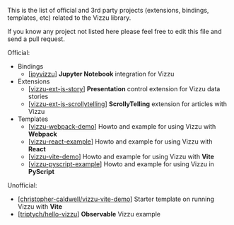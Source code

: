 This is the list of official and 3rd party projects (extensions, bindings, templates, etc)
related to the Vizzu library.

If you know any project not listed here please feel free to edit this file and
send a pull request.

Official:
* Bindings
  * [[ipyvizzu](https://github.com/vizzuhq/ipyvizzu)] **Jupyter Notebook** integration for Vizzu
* Extensions
  * [[vizzu-ext-js-story](https://github.com/vizzuhq/vizzu-ext-js-story)] **Presentation** control extension for Vizzu data stories
  * [[vizzu-ext-js-scrollytelling](https://github.com/vizzuhq/vizzu-ext-js-scrollytelling)] **ScrollyTelling** extension for articles with Vizzu
* Templates
  * [[vizzu-webpack-demo](https://github.com/vizzuhq/vizzu-webpack-demo)] Howto and example for using Vizzu with **Webpack**
  * [[vizzu-react-example](https://github.com/vizzuhq/vizzu-react-example)] Howto and example for using Vizzu with **React**
  * [[vizzu-vite-demo](https://github.com/vizzuhq/vizzu-vite-demo)] Howto and example for using Vizzu with **Vite**
  * [[vizzu-pyscript-example](https://github.com/vizzuhq/vizzu-pyscript-example)] Howto and example for using Vizzu in **PyScript**

Unofficial:
* [[christopher-caldwell/vizzu-vite-demo](https://github.com/christopher-caldwell/vizzu-vite-demo)] Starter template on running Vizzu with **Vite**
* [[triptych/hello-vizzu](https://observablehq.com/@triptych/hello-vizzu)] **Observable** Vizzu example
